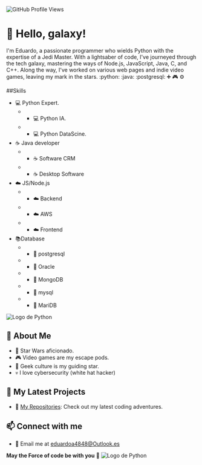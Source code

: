 ![GitHub Profile Views](https://komarev.com/ghpvc/?username=EduardoMartinez68&color=2685BF)

# 👋 Hello, galaxy!

I'm Eduardo, a passionate programmer who wields Python with the expertise of a Jedi Master. With a lightsaber of code, I've journeyed through the tech galaxy, mastering the ways of Node.js, JavaScript, Java, C, and C++. Along the way, I've worked on various web pages and indie video games, leaving my mark in the stars.
:python: :java: :postgresql: :heavy_plus_sign: :video_game: :gear: 

##Skills
- 💻 Python Expert.
  - - 💻 Python IA.
  - - 💻 Python DataScine.
- ☕ Java developer
  - - ☕ Software CRM
  - - ☕ Desktop Software
- ☁️ JS/Node.js
  - - ☁️ Backend
  - - ☁️ AWS
  - - ☁️ Frontend
- 📚Database 
  - - 🐘 postgresql
  - - 🔴 Oracle
  - - 🍃 MongoDB
  - - 📙 mysql
  - - 📙 MariDB
   
![Logo de Python]([https://www.python.org/static/community_logos/python-logo.png](https://www.visionnaire.com.br/es/dbimages/visionnaire-blog-star-wars-programacion-storm1_16497_img.jpg))

## 🌌 About Me
- 🌠 Star Wars aficionado.
- 🎮 Video games are my escape pods.
- 🚀 Geek culture is my guiding star.
- 💀 I love cybersecurity (white hat hacker)
  
## 🚀 My Latest Projects

- 📁 [My Repositories](https://github.com/EduardoMartinez68?tab=repositories): Check out my latest coding adventures.

## 📫 Connect with me

- 📧 Email me at eduardoa4848@Outlook.es

**May the Force of code be with you** 🌌
![Logo de Python](https://www.python.org/static/community_logos/python-logo.png)
